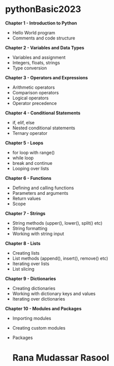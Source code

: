 # pythonBasic2023

**Chapter 1 - Introduction to Python**

-  Hello World program
- Comments and code structure

**Chapter 2 - Variables and Data Types**

- Variables and assignment
- Integers, floats, strings
- Type conversion

**Chapter 3 - Operators and Expressions**

- Arithmetic operators
- Comparison operators
- Logical operators
- Operator precedence

**Chapter 4 - Conditional Statements**

- if, elif, else
- Nested conditional statements
- Ternary operator

**Chapter 5 - Loops**

- for loop with range()
- while loop
- break and continue
- Looping over lists

**Chapter 6 - Functions**

- Defining and calling functions
- Parameters and arguments
- Return values
- Scope

**Chapter 7 - Strings**

- String methods (upper(), lower(), split() etc)
- String formatting
- Working with string input

**Chapter 8 - Lists**

- Creating lists
- List methods (append(), insert(), remove() etc)
- Iterating over lists
- List slicing

**Chapter 9 - Dictionaries**

- Creating dictionaries
- Working with dictionary keys and values
- Iterating over dictionaries

**Chapter 10 - Modules and Packages**

- Importing modules
- Creating custom modules
- Packages

  # Rana Mudassar Rasool

